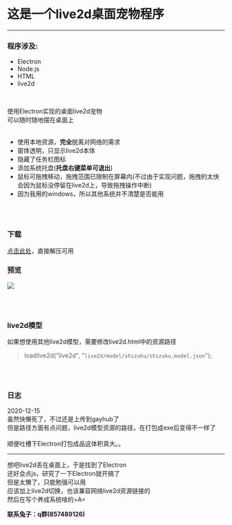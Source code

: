 # 这是一个live2d桌面宠物程序
------
### 程序涉及:
* Electron
* Node.js
* HTML
* live2d
<br/>

使用Electron实现的桌面live2d宠物<br/>
可以随时随地摆在桌面上<br/><br/>
* 使用本地资源，**完全**脱离对网络的需求
* 窗体透明，只显示live2d本体
* 隐藏了任务栏图标
* 添加系统托盘(**托盘右键菜单可退出**)
* 鼠标可拖拽移动，拖拽范围已限制在屏幕内(不过由于实现问题，拖拽的太快会因为鼠标没停留在live2d上，导致拖拽操作中断)
* 因为我用的windows，所以其他系统并不清楚是否能用

<br/><br/>
### 下载
[点击此处](https://github.com/MikuNyanya/live2dPet_windows/releases/tag/v0.0.1)，直接解压可用
<br/>

### 预览
![ ](https://github.com/MikuNyanya/live2dPet_windows/blob/master/live2d/image/preview.jpg)

<br/><br/>
### live2d模型
如果想使用其他live2d模型，需要修改live2d.html中的资源路径<br/>
>loadlive2d("live2d", "`live2d/model/shizuku/shizuku.model.json`");

<br/><br/>
### 日志
2020-12-15<br/>
虽然快懒死了，不过还是上传到gayhub了<br/>
但是路径方面有点问题，live2d模型资源的路径，在打包成exe后变得不一样了<br/><br/>
顺便吐槽下Electron打包成品这体积真大。。

------
想吧live2d丢在桌面上，于是找到了Electron<br/>
还好会点js，研究了一下Electron就开搞了<br/>
但是太懒了，只能勉强可以用<br/>
应该加上live2d切换，也该兼容网络live2d资源链接的<br/>
然后在写个养成系统啥的=A=    

__联系兔子：q群(857489126)__
